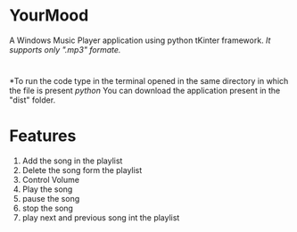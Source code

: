 # YourMood
A Windows Music Player application using python tKinter framework.
*It supports only ".mp3" formate.*
#
*To run the code type in the terminal opened in the same directory in which the file is present *python <filename>*
You can download the application present in the "dist" folder.
  
# Features
  1. Add the song in the playlist
  2. Delete the song form the playlist
  3. Control Volume
  4. Play the song
  5. pause the song
  6. stop the song
  7. play next and previous song int the playlist
